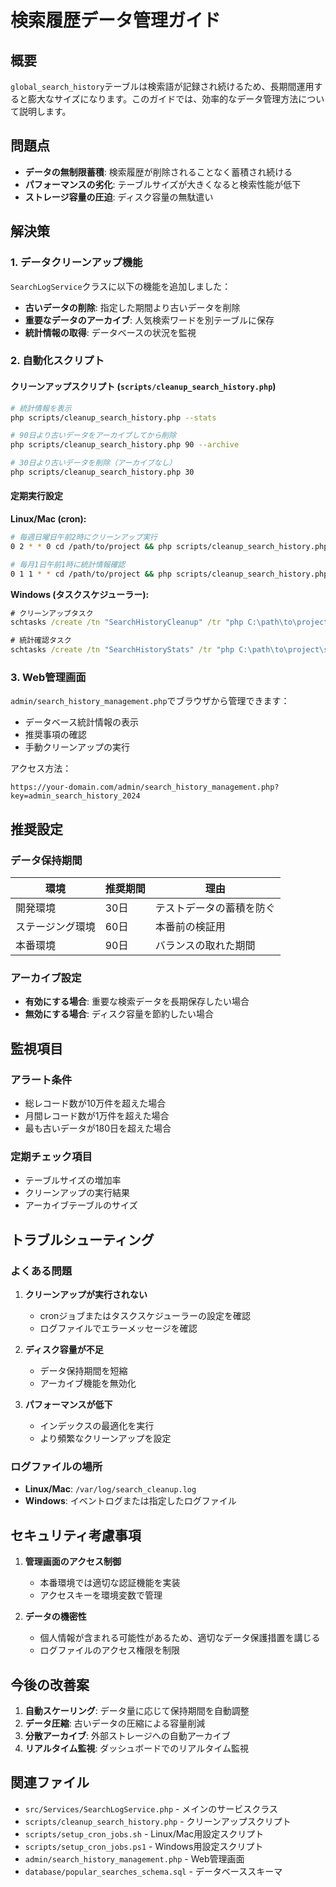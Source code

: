 # 検索履歴データ管理ガイド

## 概要

`global_search_history`テーブルは検索語が記録され続けるため、長期間運用すると膨大なサイズになります。このガイドでは、効率的なデータ管理方法について説明します。

## 問題点

- **データの無制限蓄積**: 検索履歴が削除されることなく蓄積され続ける
- **パフォーマンスの劣化**: テーブルサイズが大きくなると検索性能が低下
- **ストレージ容量の圧迫**: ディスク容量の無駄遣い

## 解決策

### 1. データクリーンアップ機能

`SearchLogService`クラスに以下の機能を追加しました：

- **古いデータの削除**: 指定した期間より古いデータを削除
- **重要なデータのアーカイブ**: 人気検索ワードを別テーブルに保存
- **統計情報の取得**: データベースの状況を監視

### 2. 自動化スクリプト

#### クリーンアップスクリプト (`scripts/cleanup_search_history.php`)

```bash
# 統計情報を表示
php scripts/cleanup_search_history.php --stats

# 90日より古いデータをアーカイブしてから削除
php scripts/cleanup_search_history.php 90 --archive

# 30日より古いデータを削除（アーカイブなし）
php scripts/cleanup_search_history.php 30
```

#### 定期実行設定

**Linux/Mac (cron):**
```bash
# 毎週日曜日午前2時にクリーンアップ実行
0 2 * * 0 cd /path/to/project && php scripts/cleanup_search_history.php 90 --archive >> /var/log/search_cleanup.log 2>&1

# 毎月1日午前1時に統計情報確認
0 1 1 * * cd /path/to/project && php scripts/cleanup_search_history.php --stats >> /var/log/search_stats.log 2>&1
```

**Windows (タスクスケジューラー):**
```cmd
# クリーンアップタスク
schtasks /create /tn "SearchHistoryCleanup" /tr "php C:\path\to\project\scripts\cleanup_search_history.php 90 --archive" /sc weekly /d SUN /st 02:00 /f

# 統計確認タスク
schtasks /create /tn "SearchHistoryStats" /tr "php C:\path\to\project\scripts\cleanup_search_history.php --stats" /sc monthly /d 1 /st 01:00 /f
```

### 3. Web管理画面

`admin/search_history_management.php`でブラウザから管理できます：

- データベース統計情報の表示
- 推奨事項の確認
- 手動クリーンアップの実行

アクセス方法：
```
https://your-domain.com/admin/search_history_management.php?key=admin_search_history_2024
```

## 推奨設定

### データ保持期間

| 環境 | 推奨期間 | 理由 |
|------|----------|------|
| 開発環境 | 30日 | テストデータの蓄積を防ぐ |
| ステージング環境 | 60日 | 本番前の検証用 |
| 本番環境 | 90日 | バランスの取れた期間 |

### アーカイブ設定

- **有効にする場合**: 重要な検索データを長期保存したい場合
- **無効にする場合**: ディスク容量を節約したい場合

## 監視項目

### アラート条件

- 総レコード数が10万件を超えた場合
- 月間レコード数が1万件を超えた場合
- 最も古いデータが180日を超えた場合

### 定期チェック項目

- テーブルサイズの増加率
- クリーンアップの実行結果
- アーカイブテーブルのサイズ

## トラブルシューティング

### よくある問題

1. **クリーンアップが実行されない**
   - cronジョブまたはタスクスケジューラーの設定を確認
   - ログファイルでエラーメッセージを確認

2. **ディスク容量が不足**
   - データ保持期間を短縮
   - アーカイブ機能を無効化

3. **パフォーマンスが低下**
   - インデックスの最適化を実行
   - より頻繁なクリーンアップを設定

### ログファイルの場所

- **Linux/Mac**: `/var/log/search_cleanup.log`
- **Windows**: イベントログまたは指定したログファイル

## セキュリティ考慮事項

1. **管理画面のアクセス制御**
   - 本番環境では適切な認証機能を実装
   - アクセスキーを環境変数で管理

2. **データの機密性**
   - 個人情報が含まれる可能性があるため、適切なデータ保護措置を講じる
   - ログファイルのアクセス権限を制限

## 今後の改善案

1. **自動スケーリング**: データ量に応じて保持期間を自動調整
2. **データ圧縮**: 古いデータの圧縮による容量削減
3. **分散アーカイブ**: 外部ストレージへの自動アーカイブ
4. **リアルタイム監視**: ダッシュボードでのリアルタイム監視

## 関連ファイル

- `src/Services/SearchLogService.php` - メインのサービスクラス
- `scripts/cleanup_search_history.php` - クリーンアップスクリプト
- `scripts/setup_cron_jobs.sh` - Linux/Mac用設定スクリプト
- `scripts/setup_cron_jobs.ps1` - Windows用設定スクリプト
- `admin/search_history_management.php` - Web管理画面
- `database/popular_searches_schema.sql` - データベーススキーマ
